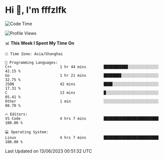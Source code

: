 # Hi 👋, I'm fffzlfk

<!--START_SECTION:waka-->
![Code Time](http://img.shields.io/badge/Code%20Time-227%20hrs%2041%20mins-blue)

![Profile Views](http://img.shields.io/badge/Profile%20Views-0-blue)

📊 **This Week I Spent My Time On** 

```text
🕑︎ Time Zone: Asia/Shanghai

💬 Programming Languages: 
C++                      1 hr 44 mins        ███████████░░░░░░░░░░░░░░   42.15 % 
Go                       1 hr 21 mins        ████████░░░░░░░░░░░░░░░░░   32.75 % 
JSON                     42 mins             ████░░░░░░░░░░░░░░░░░░░░░   17.31 % 
C                        13 mins             █░░░░░░░░░░░░░░░░░░░░░░░░   05.41 % 
Other                    1 min               ░░░░░░░░░░░░░░░░░░░░░░░░░   00.70 % 

🔥 Editors: 
VS Code                  4 hrs 7 mins        █████████████████████████   100.00 % 

💻 Operating System: 
Linux                    4 hrs 7 mins        █████████████████████████   100.00 % 
```


 Last Updated on 13/06/2023 00:51:32 UTC
<!--END_SECTION:waka-->
